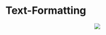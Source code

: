 # Text-Formatting

<p align="center">
  <img src="https://github.com/hasancyhn/Text-Formatting/assets/65310402/4de88900-6554-405b-ad22-db1f25050bf0">
</p>
